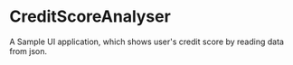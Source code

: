 # CreditScoreAnalyser
A Sample UI application, which shows user's credit score by reading data from json.
